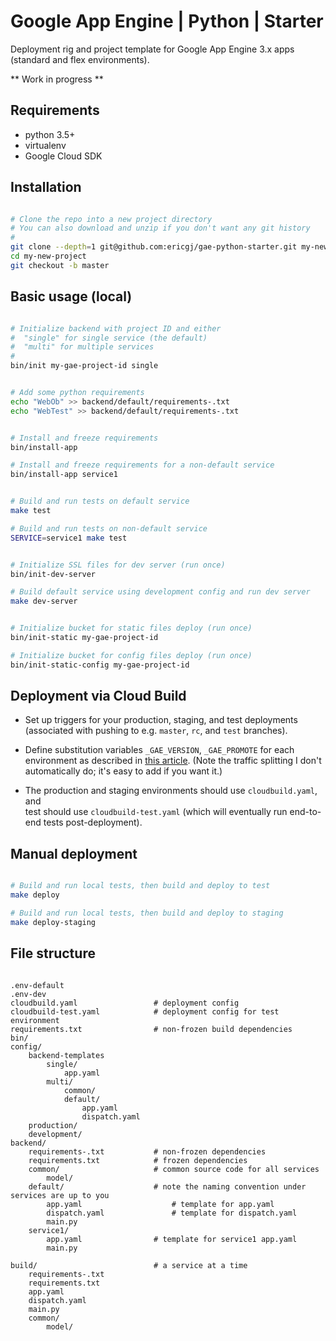 # Google App Engine | Python | Starter

Deployment rig and project template for Google App Engine 3.x apps
(standard and flex environments).


** Work in progress **

## Requirements

- python 3.5+
- virtualenv
- Google Cloud SDK


## Installation

```sh

# Clone the repo into a new project directory
# You can also download and unzip if you don't want any git history
#
git clone --depth=1 git@github.com:ericgj/gae-python-starter.git my-new-project
cd my-new-project
git checkout -b master

```

## Basic usage (local)

```sh

# Initialize backend with project ID and either
#  "single" for single service (the default)
#  "multi" for multiple services
#
bin/init my-gae-project-id single


# Add some python requirements
echo "WebOb" >> backend/default/requirements-.txt
echo "WebTest" >> backend/default/requirements-.txt


# Install and freeze requirements
bin/install-app 

# Install and freeze requirements for a non-default service
bin/install-app service1


# Build and run tests on default service
make test

# Build and run tests on non-default service
SERVICE=service1 make test


# Initialize SSL files for dev server (run once)
bin/init-dev-server

# Build default service using development config and run dev server
make dev-server


# Initialize bucket for static files deploy (run once)
bin/init-static my-gae-project-id

# Initialize bucket for config files deploy (run once)
bin/init-static-config my-gae-project-id


```


## Deployment via Cloud Build

- Set up triggers for your production, staging, and test deployments (associated
  with pushing to e.g. `master`, `rc`, and `test` branches).

- Define substitution variables `_GAE_VERSION`, `_GAE_PROMOTE` for each 
  environment as described in
  [this article](https://medium.com/@douglasaugus.to/working-with-multiple-environments-in-google-cloud-build-c642ace9ee6).
  (Note the traffic splitting I don't automatically do; it's easy to add if
  you want it.)

- The production and staging environments should use `cloudbuild.yaml`, and  
  test should use `cloudbuild-test.yaml` (which will eventually run end-to-end
  tests post-deployment).



## Manual deployment

```sh

# Build and run local tests, then build and deploy to test
make deploy

# Build and run local tests, then build and deploy to staging
make deploy-staging

```


## File structure

```

.env-default
.env-dev
cloudbuild.yaml                 # deployment config 
cloudbuild-test.yaml            # deployment config for test environment
requirements.txt                # non-frozen build dependencies
bin/
config/
    backend-templates
        single/
            app.yaml
        multi/
            common/
            default/
                app.yaml
                dispatch.yaml
    production/
    development/
backend/
    requirements-.txt           # non-frozen dependencies
    requirements.txt            # frozen dependencies
    common/                     # common source code for all services
        model/
    default/                    # note the naming convention under services are up to you
        app.yaml                    # template for app.yaml
        dispatch.yaml               # template for dispatch.yaml
        main.py
    service1/
        app.yaml                # template for service1 app.yaml
        main.py

build/                          # a service at a time
    requirements-.txt
    requirements.txt
    app.yaml
    dispatch.yaml
    main.py
    common/
        model/


```


